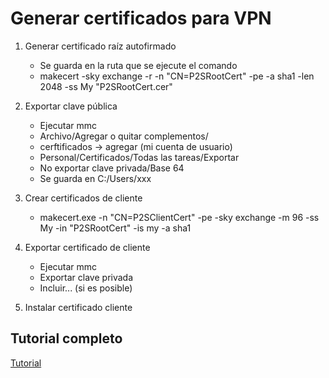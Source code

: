 # Generar certificados para VPN

1. Generar certificado raíz autofirmado
    - Se guarda en la ruta que se ejecute el comando
    - makecert -sky exchange -r -n "CN=P2SRootCert" -pe -a sha1 -len 2048 -ss My "P2SRootCert.cer"
  
2. Exportar clave pública
   - Ejecutar mmc
   - Archivo/Agregar o quitar complementos/
   - cerftificados -> agregar (mi cuenta de usuario)
   - Personal/Certificados/Todas las tareas/Exportar
   - No exportar clave privada/Base 64
   - Se guarda en C:/Users/xxx
   
3. Crear certificados de cliente
    - makecert.exe -n "CN=P2SClientCert" -pe -sky exchange -m 96 -ss My -in "P2SRootCert" -is my -a sha1
  
4. Exportar certificado de cliente
    - Ejecutar mmc
    - Exportar clave privada
    - Incluir... (si es posible)
  
5. Instalar certificado cliente

## Tutorial completo 
[Tutorial](https://docs.microsoft.com/es-es/azure/vpn-gateway/vpn-gateway-howto-point-to-site-resource-manager-portal#a-namegeneratecertaparte-6-generación-de-certificados)
